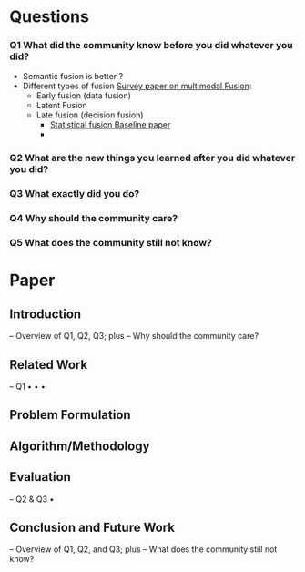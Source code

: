 
# Questions 

### Q1 What did the community know before you did whatever you did?
* Semantic fusion is better ?
* Different types of fusion [Survey paper on multimodal Fusion](https://hal-univ-evry.archives-ouvertes.fr/hal-02963619/file/Deep_Multimodal_Fusion_for_Semantic_Image_Segmentation__A_Survey.pdf):
    * Early fusion (data fusion)
    * Latent Fusion
    * Late fusion (decision fusion)
        * [Statistical fusion Baseline paper](https://arxiv.org/abs/1807.11249) 
        * 

### Q2 What are the new things you learned after you did whatever you did?

### Q3 What exactly did you do?

### Q4 Why should the community care?

### Q5 What does the community still not know?



# Paper 

## Introduction
– Overview of Q1, Q2, Q3; plus
– Why should the community care?

## Related Work
– Q1
•
•
•
## Problem Formulation
## Algorithm/Methodology
## Evaluation
– Q2 & Q3
•
## Conclusion and Future Work
– Overview of Q1, Q2, and Q3; plus
– What does the community still not know?


